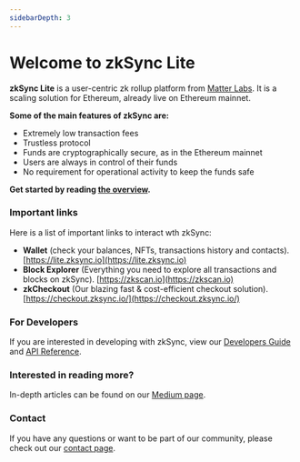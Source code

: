 ```yaml
---
sidebarDepth: 3
---
```


# Welcome to zkSync Lite

**zkSync Lite** is a user-centric zk rollup platform from [Matter Labs](https://matter-labs.io). It is a scaling solution for
Ethereum, already live on Ethereum mainnet.

<!-- using HTML style instead of Markdown ## since our formatter screams when a title is punctuated -->

<b>Some of the main features of zkSync are:</b>

- Extremely low transaction fees
- Trustless protocol
- Funds are cryptographically secure, as in the Ethereum mainnet
- Users are always in control of their funds
- No requirement for operational activity to keep the funds safe

<b>Get started by reading [the overview](./intro/).</b>

<!-- markdownlint-disable MD001 -->

### Important links

Here is a list of important links to interact wth zkSync:

- **Wallet** (check your balances, NFTs, transactions history and contacts). [https://lite.zksync.io](https://lite.zksync.io)
- **Block Explorer** (Everything you need to explore all transactions and blocks on zkSync). [https://zkscan.io](https://zkscan.io)
- **zkCheckout** (Our blazing fast & cost-efficient checkout solution). [https://checkout.zksync.io/](https://checkout.zksync.io/)

### For Developers

If you are interested in developing with zkSync, view our [Developers Guide](/dev/) and [API Reference](/api).

### Interested in reading more?

In-depth articles can be found on our [Medium page](https://medium.com/matter-labs).

### Contact

If you have any questions or want to be part of our community, please check out our [contact page](https://zksync.io/contact).
